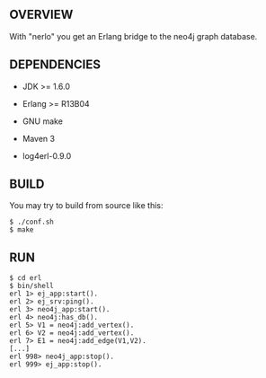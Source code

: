 OVERVIEW
--------

With "nerlo" you get an Erlang bridge to the neo4j graph database.


DEPENDENCIES
------------

 * JDK >= 1.6.0
 * Erlang >= R13B04
 * GNU make
 * Maven 3

 * log4erl-0.9.0

BUILD
-----

You may try to build from source like this:

    $ ./conf.sh
    $ make


RUN
---

    $ cd erl
    $ bin/shell
    erl 1> ej_app:start().
    erl 2> ej_srv:ping().
    erl 3> neo4j_app:start().
    erl 4> neo4j:has_db().
    erl 5> V1 = neo4j:add_vertex().
    erl 6> V2 = neo4j:add_vertex().
    erl 7> E1 = neo4j:add_edge(V1,V2).
    [...]
    erl 998> neo4j_app:stop().
    erl 999> ej_app:stop().

